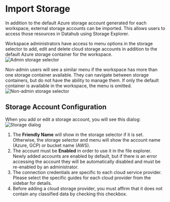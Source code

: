 # Import Storage

In addition to the default Azure storage account generated for each workspace, external storage accounts can be imported. This allows users to access those resources in Datahub using Storage Explorer.

Workspace administrators have access to menu options in the storage selector to add, edit and delete cloud storage accounts in addition to the default Azure storage container for the workspace.  
![Admin storage selector](/api/docs/UserGuide/Storage/storage-selector-01.png)

Non-admin users will see a similar menu if the workspace has more than one storage container available. They can navigate between storage containers, but do not have the ability to manage them. If only the default container is available in the workspace, the menu is omitted.  
![Non-admin storage selector](/api/docs/UserGuide/Storage/storage-selector-02.png)

## Storage Account Configuration

When you add or edit a storage account, you will see this dialog:  
![Storage dialog](/api/docs/UserGuide/Storage/storage-dialog.png)

1. The **Friendly Name** will show in the storage selector if it is set. Otherwise, the storage selector and menu will show the account name (Azure, GCP) or bucket name (AWS).
2. The account must be **Enabled** in order to use it in the file explorer. Newly added accounts are enabled by default, but if there is an error accessing the account they will be automatically disabled and must be re-enabled by an administrator.
3. The connection credentials are specific to each cloud service provider. Please select the specific guides for each cloud provider from the sidebar for details.
4. Before adding a cloud storage provider, you must affirm that it does not contain any classified data by checking this checkbox.
